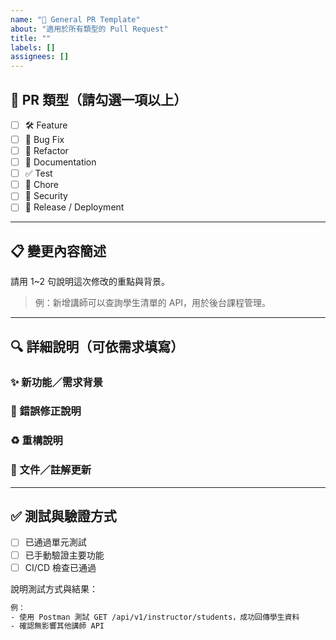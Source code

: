 ```yaml
---
name: "🧩 General PR Template"
about: "適用於所有類型的 Pull Request"
title: ""
labels: []
assignees: []
---
```


## 📌 PR 類型（請勾選一項以上）

- [ ] 🛠 Feature
- [ ] 🐛 Bug Fix
- [ ] 🔁 Refactor
- [ ] 📝 Documentation
- [ ] ✅ Test
- [ ] 🔧 Chore
- [ ] 🔐 Security
- [ ] 🚀 Release / Deployment

---

## 📋 變更內容簡述

請用 1~2 句說明這次修改的重點與背景。

> 例：新增講師可以查詢學生清單的 API，用於後台課程管理。

---

## 🔍 詳細說明（可依需求填寫）

### ✨ 新功能／需求背景
<!-- 若有新增功能，請說明背景與目的 -->

### 🐛 錯誤修正說明
<!-- 原錯誤行為是什麼？怎麼修正的？ -->

### ♻️ 重構說明
<!-- 調整哪些結構？是否影響既有功能？ -->

### 📝 文件／註解更新
<!-- 哪些文件／註解被更新？是否同步程式邏輯？ -->

---

## ✅ 測試與驗證方式

- [ ] 已通過單元測試
- [ ] 已手動驗證主要功能
- [ ] CI/CD 檢查已通過

說明測試方式與結果：

```txt
例：
- 使用 Postman 測試 GET /api/v1/instructor/students，成功回傳學生資料
- 確認無影響其他講師 API